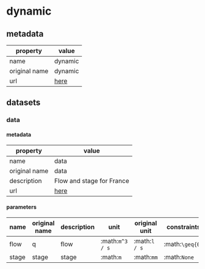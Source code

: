 # dynamic

## metadata

| property      | value                                                    |
|---------------|----------------------------------------------------------|
| name          | dynamic                                                  |
| original name | dynamic                                                  |
| url           | [here](https://hubeau.eaufrance.fr/page/api-hydrometrie) |

## datasets

### data

#### metadata

| property      | value                                                    |
|---------------|----------------------------------------------------------|
| name          | data                                                     |
| original name | data                                                     |
| description   | Flow and stage for France                                |
| url           | [here](https://hubeau.eaufrance.fr/page/api-hydrometrie) |

#### parameters

| name  | original name | description | unit            | original unit | constraints     |
|-------|---------------|-------------|-----------------|---------------|-----------------|
| flow  | q             | flow        | :math:`m^3 / s` | :math:`l / s` | :math:`\geq{0}` |
| stage | stage         | stage       | :math:`m`       | :math:`mm`    | :math:`None`    |
